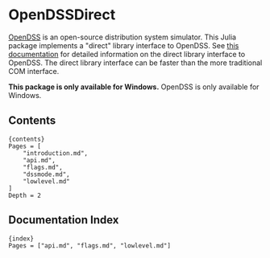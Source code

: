 # OpenDSSDirect

[OpenDSS](http://smartgrid.epri.com/SimulationTool.aspx) is an open-source
distribution system simulator. This Julia package implements a "direct" library
interface to OpenDSS. See [this
documentation](http://svn.code.sf.net/p/electricdss/code/trunk/Distrib/Doc/OpenDSS_Direct_DLL.pdf)
for detailed information on the direct library interface to OpenDSS. The direct
library interface can be faster than the more traditional COM interface.

**This package is only available for Windows.** OpenDSS is only available for
Windows.

## Contents

    {contents}
    Pages = [
        "introduction.md",
        "api.md",
        "flags.md",
        "dssmode.md",
        "lowlevel.md"
    ]
    Depth = 2

## Documentation Index

    {index}
    Pages = ["api.md", "flags.md", "lowlevel.md"]
